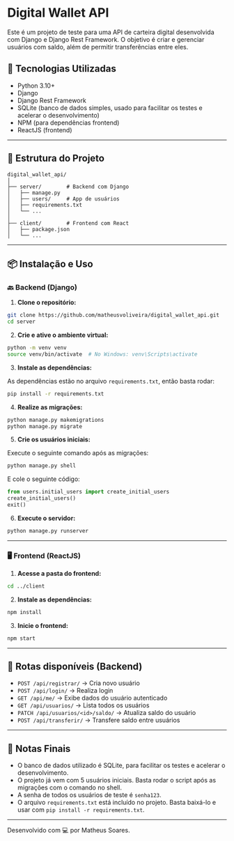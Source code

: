 # Digital Wallet API 

Este é um projeto de teste para uma API de carteira digital desenvolvida com Django e Django Rest Framework. O objetivo é criar e gerenciar usuários com saldo, além de permitir transferências entre eles.

## 🔧 Tecnologias Utilizadas

- Python 3.10+
- Django
- Django Rest Framework
- SQLite (banco de dados simples, usado para facilitar os testes e acelerar o desenvolvimento)
- NPM (para dependências frontend)
- ReactJS (frontend)

---

## 📁 Estrutura do Projeto

```
digital_wallet_api/
│
├── server/        # Backend com Django
│   ├── manage.py
│   ├── users/     # App de usuários
│   ├── requirements.txt
│   └── ...
│
├── client/        # Frontend com React
│   ├── package.json
│   └── ...
```

---

## 📦 Instalação e Uso

### 🔙 Backend (Django)

1. **Clone o repositório:**

```bash
git clone https://github.com/matheusvoliveira/digital_wallet_api.git
cd server
```

2. **Crie e ative o ambiente virtual:**

```bash
python -m venv venv
source venv/bin/activate  # No Windows: venv\Scripts\activate
```

3. **Instale as dependências:**

As dependências estão no arquivo `requirements.txt`, então basta rodar:

```bash
pip install -r requirements.txt
```

4. **Realize as migrações:**

```bash
python manage.py makemigrations
python manage.py migrate
```

5. **Crie os usuários iniciais:**

Execute o seguinte comando após as migrações:

```bash
python manage.py shell
```

E cole o seguinte código:

```python
from users.initial_users import create_initial_users
create_initial_users()
exit()
```

6. **Execute o servidor:**

```bash
python manage.py runserver
```

---

### 🖥️ Frontend (ReactJS)

1. **Acesse a pasta do frontend:**

```bash
cd ../client
```

2. **Instale as dependências:**

```bash
npm install
```

3. **Inicie o frontend:**

```bash
npm start
```

---

## 📢 Rotas disponíveis (Backend)

- `POST /api/registrar/` → Cria novo usuário
- `POST /api/login/` → Realiza login
- `GET /api/me/` → Exibe dados do usuário autenticado
- `GET /api/usuarios/` → Lista todos os usuários
- `PATCH /api/usuarios/<id>/saldo/` → Atualiza saldo do usuário
- `POST /api/transferir/` → Transfere saldo entre usuários

---

## 📌 Notas Finais

- O banco de dados utilizado é SQLite, para facilitar os testes e acelerar o desenvolvimento.
- O projeto já vem com 5 usuários iniciais. Basta rodar o script após as migrações com o comando no shell.
- A senha de todos os usuários de teste é `senha123`.
- O arquivo `requirements.txt` está incluído no projeto. Basta baixá-lo e usar com `pip install -r requirements.txt`.

---

Desenvolvido com 💻 por Matheus Soares.

